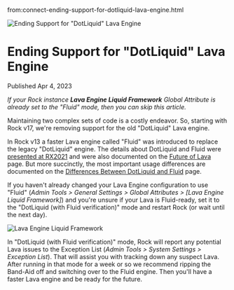 # 
from:connect-ending-support-for-dotliquid-lava-engine.html

![Ending Support for "DotLiquid" Lava Engine](https://rockrms.imgix.net/https%3a%2f%2fwww.rockrms.com%3a443%2fGetImage.ashx%3fId%3d53161?auto=format&w=1800&h=312&fit=crop&s=9f7fb07e115ff68edb7e25fb6e21aa9d)

Ending Support for "DotLiquid" Lava Engine
==========================================

Published Apr 4, 2023

_If your Rock instance **Lava Engine Liquid Framework** Global Attribute is already set to the "Fluid" mode, then you can skip this article._

Maintaining two complex sets of code is a costly endeavor. So, starting with Rock v17, we're removing support for the old "DotLiquid" Lava engine.

In Rock v13 a faster Lava engine called "Fluid" was introduced to replace the legacy "DotLiquid" engine. The details about DotLiquid and Fluid were [presented at RX2021](https://community.rockrms.com/subscriptions/rx2021/lava-20-transition-to-the-fluid-engine) and were also documented on the [Future of Lava](https://community.rockrms.com/lava/fluid) page. But more succinctly, the most important usage differences are documented on the [Differences Between DotLiquid and Fluid](https://community.rockrms.com/lava/fluid/differences) page.

If you haven't already changed your Lava Engine configuration to use "Fluid" (_Admin Tools > General Settings > Global Attributes > \[Lava Engine Liquid Framework\]_) and you're unsure if your Lava is Fluid-ready, set it to the "DotLiquid (with Fluid verification)" mode and restart Rock (or wait until the next day).

![Lava Engine Liquid Framework](/Content/blog/Lava_Engine_Liquid_Framework.png)  

In "DotLiquid (with Fluid verification)" mode, Rock will report any potential Lava issues to the Exception List (_Admin Tools > System Settings > Exception List_). That will assist you with tracking down any suspect Lava. After running in that mode for a week or so we recommend ripping the Band-Aid off and switching over to the Fluid engine. Then you'll have a faster Lava engine and be ready for the future.